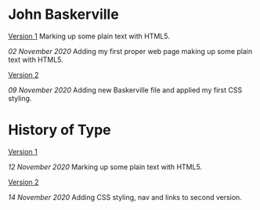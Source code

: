 John Baskerville
=============
[Version 1](file:///Users/emmamcgurren/Documents/baskerville/baskerville_one.html)
Marking up some plain text with HTML5.

*02 November 2020*
Adding my first proper web page making up some plain text with HTML5.

[Version 2](file:///Users/emmamcgurren/Documents/baskerville/baskerville_two.html)

*09 November 2020*
Adding new Baskerville file and applied my first CSS styling.



History of Type
================
[Version 1](file:///Users/emmamcgurren/Dropbox/My%20Mac%20(Emma%E2%80%99s%20MacBook%20Air)/Downloads/john-baskerville-gh-pages/thehistoryoftype.html)

*12 November 2020*
Marking up some plain text with HTML5.


[Version 2](file:///Users/emmamcgurren/Documents/baskerville/history_two.html)

*14 November 2020*
Adding CSS styling, nav and links to second version.
